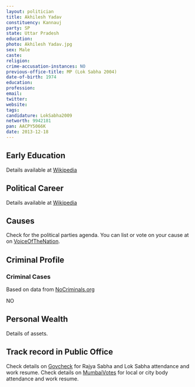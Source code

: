 ```yaml
---
layout: politician
title: Akhilesh Yadav
constituency: Kannauj 
party: SP
state: Uttar Pradesh
education: 
photo: Akhilesh Yadav.jpg
sex: Male
caste: 
religion: 
crime-accusation-instances: NO
previous-office-title: MP (Lok Sabha 2004)
date-of-birth: 1974
education:  
profession: 
email: 
twitter:
website: 
tags: 
candidature: LokSabha2009
networth: 9942181
pan: AACPY5066K
date: 2013-12-18
---
```


## Early Education
Details available at [Wikipedia](http://www.wikipedia.org/wiki/)

## Political Career
Details available at [Wikipedia](http://www.wikipedia.org/wiki/)

## Causes 
Check for the political parties agenda. You can list or vote on your cause at on [VoiceOfTheNation](http://www.voiceofthenation.org).

## Criminal Profile

### Criminal Cases
Based on data from [NoCriminals.org](http://www.nocriminals.org)

NO

## Personal Wealth
Details of assets.

## Track record in Public Office
Check details on [Govcheck](http://www.govcheck.org) for Rajya Sabha and Lok Sabha attendance and work resume. Check details on [MumbaiVotes](http://www.mumbaivotes.org) for local or city body attendance and work resume.
		